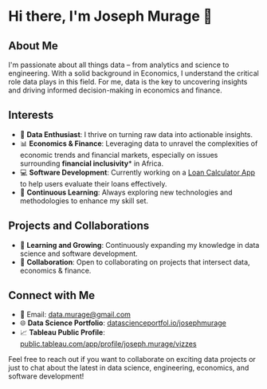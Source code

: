 # Hi there, I'm Joseph Murage 👋

## About Me
I'm passionate about all things data – from analytics and science to engineering. With a solid background in Economics, I understand the critical role data plays in this field. For me, data is the key to uncovering insights and driving informed decision-making in economics and finance.

## Interests
- 🌟 **Data Enthusiast**: I thrive on turning raw data into actionable insights.
- 📊 **Economics & Finance**: Leveraging data to unravel the complexities of economic trends and financial markets, especially on issues surrounding **financial inclusivity*** in Africa.
- 💻 **Software Development**: Currently working on a [Loan Calculator App](https://github.com/JosephMurage/loan-calculator) to help users evaluate their loans effectively.
- 🚀 **Continuous Learning**: Always exploring new technologies and methodologies to enhance my skill set.

## Projects and Collaborations
- 🌱 **Learning and Growing**: Continuously expanding my knowledge in data science and software development.
- 🤝 **Collaboration**: Open to collaborating on projects that intersect data, economics & finance.

## Connect with Me
- 📧 Email: [data.murage@gmail.com](mailto:data.murage@gmail.com)
- 🌐 **Data Science Portfolio**: [datascienceportfol.io/josephmurage](https://www.datascienceportfol.io/josephmurage)
- 📈 **Tableau Public Profile**: [public.tableau.com/app/profile/joseph.murage/vizzes](https://public.tableau.com/app/profile/joseph.murage/vizzes)

Feel free to reach out if you want to collaborate on exciting data projects or just to chat about the latest in data science, engineering, economics, and software development!

<!---
JosephMurage/JosephMurage is a ✨ special ✨ repository because its `README.md` (this file) appears on your GitHub profile.
You can click the Preview link to take a look at your changes.
--->
